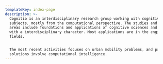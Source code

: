 ```yaml
---
templateKey: index-page
description: >-
  Cognitio is an interdisciplinary research group working with cognitive science
  subjects, mostly from the computational perspective. The studies and research
  areas include foundations and applications of cognitive sciences and systems,
  with a interdisciplinary character. Most applications are in the engineering
  fields.


  The most recent activities focuses on urban mobility problems, and proposed
  solutions involve computational intelligence.
---
```


